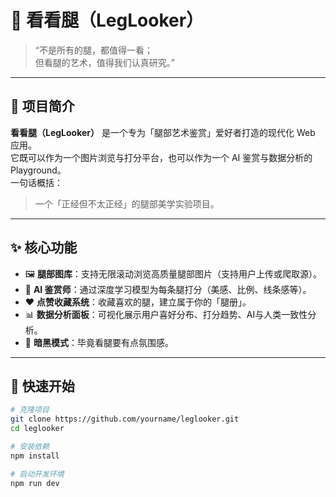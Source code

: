 # 👀 看看腿（LegLooker）

> “不是所有的腿，都值得一看；  
> 但看腿的艺术，值得我们认真研究。”

---

## 🦵 项目简介

**看看腿（LegLooker）** 是一个专为「腿部艺术鉴赏」爱好者打造的现代化 Web 应用。  
它既可以作为一个图片浏览与打分平台，也可以作为一个 AI 鉴赏与数据分析的 Playground。  
一句话概括：  
> 一个「正经但不太正经」的腿部美学实验项目。

---

## ✨ 核心功能

- 🖼️ **腿部图库**：支持无限滚动浏览高质量腿部图片（支持用户上传或爬取源）。  
- 🤖 **AI 鉴赏师**：通过深度学习模型为每条腿打分（美感、比例、线条感等）。  
- ❤️ **点赞收藏系统**：收藏喜欢的腿，建立属于你的「腿册」。  
- 📊 **数据分析面板**：可视化展示用户喜好分布、打分趋势、AI与人类一致性分析。  
- 🌙 **暗黑模式**：毕竟看腿要有点氛围感。  

---

## 🚀 快速开始

```bash
# 克隆项目
git clone https://github.com/yourname/leglooker.git
cd leglooker

# 安装依赖
npm install

# 启动开发环境
npm run dev
